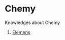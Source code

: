 # Chemy
Knowledges about Chemy  
 1. [Elemens](https://github.com/emeraldTable/Chemy/blob/main/Elements/readme.md)  
